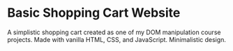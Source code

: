 # Basic Shopping Cart Website

A simplistic shopping cart created as one of my DOM manipulation course projects. Made with vanilla HTML, CSS, and JavaScript. Minimalistic design.